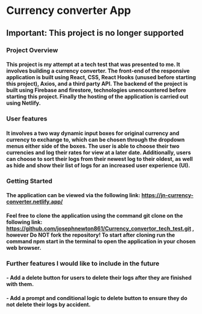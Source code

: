 # Currency converter App 

## Important: This project is no longer supported

### Project Overview

#### This project is my attempt at a tech test that was presented to me. It involves building a currency converter. The front-end of the responsive application is built using React, CSS, React Hooks (unused before starting this project), Axios, and a third party API. The backend of the project is built using Firebase and firestore, technologies unencountered before starting this project. Finally the hosting of the application is carried out using Netlify.

### User features 

#### It involves a two way dynamic input boxes for original currency and currency to exchange to, which can be chosen through the dropdown menus either side of the boxes. The user is able to choose their two currencies and log their rates for view at a later date. Additionally, users can choose to sort their logs from their newest log to their oldest, as well as hide and show their list of logs for an increased user experience (UI). 

### Getting Started

#### The application can be viewed via the following link: https://jn-currency-converter.netlify.app/ 
#### Feel free to clone the application using the command git clone on the following link: https://github.com/josephnewton861/Currency_convertor_tech_test.git , however Do NOT fork the repository! To start after cloning run the command npm start in the terminal to open the application in your chosen web browser.

### Further features I would like to include in the future

#### - Add a delete button for users to delete their logs after they are finished with them.
#### - Add a prompt and conditional logic to delete button to ensure they do not delete their logs by accident.  

